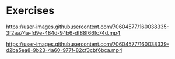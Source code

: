 # Exercises

https://user-images.githubusercontent.com/70604577/160038335-3f2aa74a-fd9e-484d-94b6-df88f66fc74d.mp4

https://user-images.githubusercontent.com/70604577/160038339-d2ba5ea8-9b23-4a60-977f-82cf3cbf6bca.mp4